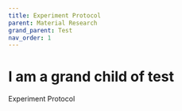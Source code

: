 ```yaml
---
title: Experiment Protocol
parent: Material Research
grand_parent: Test
nav_order: 1
---
```


# I am a grand child of test
Experiment Protocol
